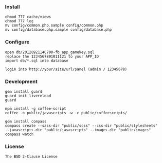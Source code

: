 ### Install

	chmod 777 cache/views
	chmod 777 log
	mv config/common.php.sample config/common.php
	mv config/database.php.sample config/database.php

### Configure

	open db/20120921140700-fb_app_gamekey.sql
	replace the 1234567891011121 to your APP_ID
	import db/*.sql into database

	login into http://your/site/url/panel (admin / 12345678)

### Development

	gem install guard
	guard init livereload
	guard

	npm install -g coffee-script
	coffee -o public/javascripts -w -c public/coffeescripts/

	gem install compass
	compass create --sass-dir "public/scss" --css-dir "public/stylesheets" --javascripts-dir "public/javascripts" --images-dir "public/images"
	compass watch

### License

	The BSD 2-Clause License